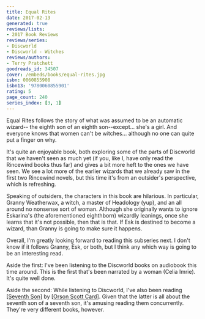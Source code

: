 ```yaml
---
title: Equal Rites
date: 2017-02-13
generated: true
reviews/lists:
- 2017 Book Reviews
reviews/series:
- Discworld
- Discworld - Witches
reviews/authors:
- Terry Pratchett
goodreads_id: 34507
cover: /embeds/books/equal-rites.jpg
isbn: 0060855908
isbn13: '9780060855901'
rating: 5
page_count: 240
series_index: [3, 1]
---
```

Equal Rites follows the story of what was assumed to be an automatic wizard-- the eighth son of an eighth son--except... she's a girl. And everyone knows that women can't be witches... although no one can quite put a finger on why.  

It's quite an enjoyable book, both exploring some of the parts of Discworld that we haven't seen as much yet (if you, like I, have only read the Rincewind books thus far) and gives a bit more heft to the ones we have seen. We see a lot more of the earlier wizards that we already saw in the first two Rincewind novels, but this time it's from an outsider's perspective, which is refreshing.  

<!--more-->

Speaking of outsiders, the characters in this book are hilarious. In particular, Granny Weatherwax, a witch, a master of Headology (yup), and an all around no nonsense sort of woman. Although she originally wants to ignore Eskarina's (the aforementioned eighthborn) wizardly leanings, once she learns that it's not possible, then that is that. If Esk is destined to become a wizard, than Granny is going to make sure it happens.  

Overall, I'm greatly looking forward to reading this subseries next. I don't know if it follows Granny, Esk, or both, but I think any which way is going to be an interesting read.  

Aside the first: I've been listening to the Discworld books on audiobook this time around. This is the first that's been narrated by a woman (Celia Imrie). It's quite well done.  

Aside the second: While listening to Discworld, I've also been reading [[Seventh Son]]() by [[Orson Scott Card]](). Given that the latter is all about the seventh son of a seventh son, it's amusing reading them concurrently. They're very different books, however.